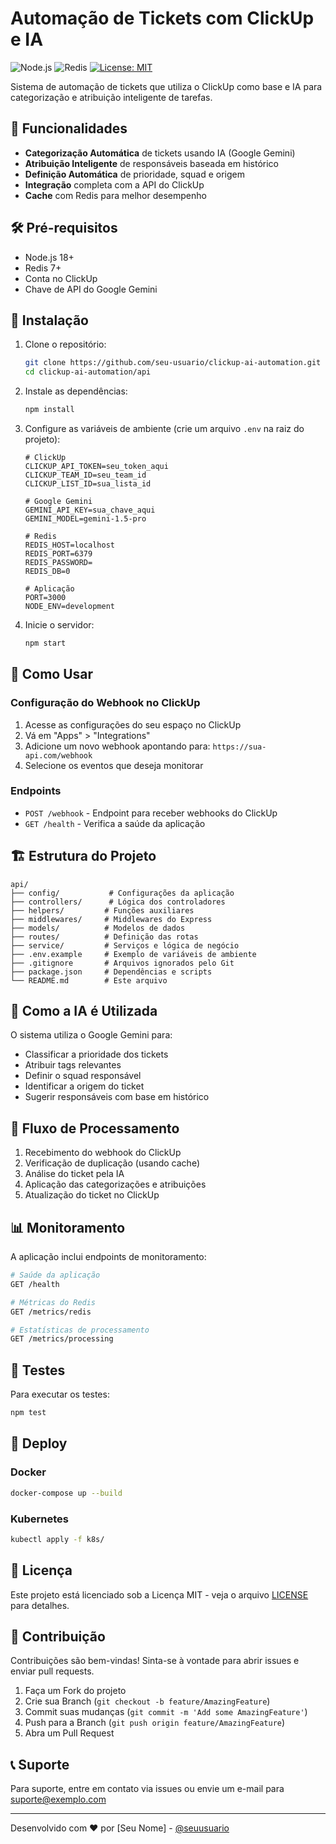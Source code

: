 # Automação de Tickets com ClickUp e IA

![Node.js](https://img.shields.io/badge/Node.js-18.x-green)
![Redis](https://img.shields.io/badge/Redis-7.x-red)
[![License: MIT](https://img.shields.io/badge/License-MIT-yellow.svg)](https://opensource.org/licenses/MIT)

Sistema de automação de tickets que utiliza o ClickUp como base e IA para categorização e atribuição inteligente de tarefas.

## 🚀 Funcionalidades

- **Categorização Automática** de tickets usando IA (Google Gemini)
- **Atribuição Inteligente** de responsáveis baseada em histórico
- **Definição Automática** de prioridade, squad e origem
- **Integração** completa com a API do ClickUp
- **Cache** com Redis para melhor desempenho

## 🛠️ Pré-requisitos

- Node.js 18+
- Redis 7+
- Conta no ClickUp
- Chave de API do Google Gemini

## 🔧 Instalação

1. Clone o repositório:
   ```bash
   git clone https://github.com/seu-usuario/clickup-ai-automation.git
   cd clickup-ai-automation/api
   ```

2. Instale as dependências:
   ```bash
   npm install
   ```

3. Configure as variáveis de ambiente (crie um arquivo `.env` na raiz do projeto):
   ```env
   # ClickUp
   CLICKUP_API_TOKEN=seu_token_aqui
   CLICKUP_TEAM_ID=seu_team_id
   CLICKUP_LIST_ID=sua_lista_id
   
   # Google Gemini
   GEMINI_API_KEY=sua_chave_aqui
   GEMINI_MODEL=gemini-1.5-pro
   
   # Redis
   REDIS_HOST=localhost
   REDIS_PORT=6379
   REDIS_PASSWORD=
   REDIS_DB=0
   
   # Aplicação
   PORT=3000
   NODE_ENV=development
   ```

4. Inicie o servidor:
   ```bash
   npm start
   ```

## 🚀 Como Usar

### Configuração do Webhook no ClickUp

1. Acesse as configurações do seu espaço no ClickUp
2. Vá em "Apps" > "Integrations"
3. Adicione um novo webhook apontando para: `https://sua-api.com/webhook`
4. Selecione os eventos que deseja monitorar

### Endpoints

- `POST /webhook` - Endpoint para receber webhooks do ClickUp
- `GET /health` - Verifica a saúde da aplicação

## 🏗️ Estrutura do Projeto

```
api/
├── config/           # Configurações da aplicação
├── controllers/      # Lógica dos controladores
├── helpers/         # Funções auxiliares
├── middlewares/     # Middlewares do Express
├── models/          # Modelos de dados
├── routes/          # Definição das rotas
├── service/         # Serviços e lógica de negócio
├── .env.example     # Exemplo de variáveis de ambiente
├── .gitignore       # Arquivos ignorados pelo Git
├── package.json     # Dependências e scripts
└── README.md        # Este arquivo
```

## 🤖 Como a IA é Utilizada

O sistema utiliza o Google Gemini para:
- Classificar a prioridade dos tickets
- Atribuir tags relevantes
- Definir o squad responsável
- Identificar a origem do ticket
- Sugerir responsáveis com base em histórico

## 🔄 Fluxo de Processamento

1. Recebimento do webhook do ClickUp
2. Verificação de duplicação (usando cache)
3. Análise do ticket pela IA
4. Aplicação das categorizações e atribuições
5. Atualização do ticket no ClickUp

## 📊 Monitoramento

A aplicação inclui endpoints de monitoramento:

```bash
# Saúde da aplicação
GET /health

# Métricas do Redis
GET /metrics/redis

# Estatísticas de processamento
GET /metrics/processing
```

## 🧪 Testes

Para executar os testes:

```bash
npm test
```

## 🚀 Deploy

### Docker

```bash
docker-compose up --build
```

### Kubernetes

```bash
kubectl apply -f k8s/
```

## 📄 Licença

Este projeto está licenciado sob a Licença MIT - veja o arquivo [LICENSE](LICENSE) para detalhes.

## 🤝 Contribuição

Contribuições são bem-vindas! Sinta-se à vontade para abrir issues e enviar pull requests.

1. Faça um Fork do projeto
2. Crie sua Branch (`git checkout -b feature/AmazingFeature`)
3. Commit suas mudanças (`git commit -m 'Add some AmazingFeature'`)
4. Push para a Branch (`git push origin feature/AmazingFeature`)
5. Abra um Pull Request

## 📞 Suporte

Para suporte, entre em contato via issues ou envie um e-mail para suporte@exemplo.com

---

Desenvolvido com ❤️ por [Seu Nome] - [@seuusuario](https://github.com/seuusuario)
